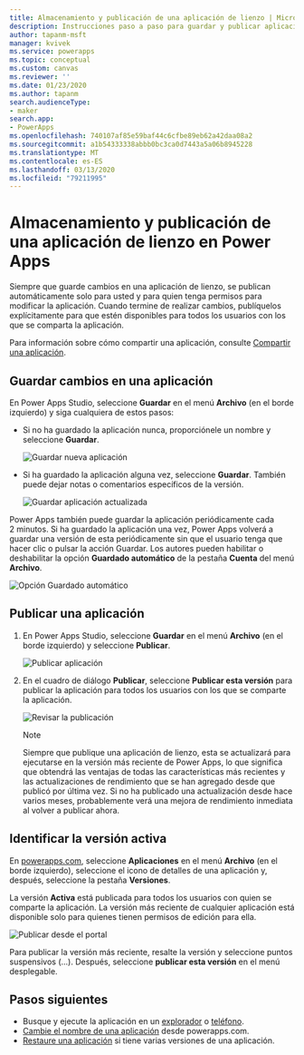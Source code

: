 ```yaml
---
title: Almacenamiento y publicación de una aplicación de lienzo | Microsoft Docs
description: Instrucciones paso a paso para guardar y publicar aplicaciones de lienzo para creadores de aplicaciones
author: tapanm-msft
manager: kvivek
ms.service: powerapps
ms.topic: conceptual
ms.custom: canvas
ms.reviewer: ''
ms.date: 01/23/2020
ms.author: tapanm
search.audienceType:
- maker
search.app:
- PowerApps
ms.openlocfilehash: 740107af85e59baf44c6cfbe89eb62a42daa08a2
ms.sourcegitcommit: a1b54333338abbb0bc3ca0d7443a5a06b8945228
ms.translationtype: MT
ms.contentlocale: es-ES
ms.lasthandoff: 03/13/2020
ms.locfileid: "79211995"
---
```

# <a name="save-and-publish-a-canvas-app-in-power-apps"></a>Almacenamiento y publicación de una aplicación de lienzo en Power Apps
Siempre que guarde cambios en una aplicación de lienzo, se publican automáticamente solo para usted y para quien tenga permisos para modificar la aplicación. Cuando termine de realizar cambios, publíquelos explícitamente para que estén disponibles para todos los usuarios con los que se comparta la aplicación.

Para información sobre cómo compartir una aplicación, consulte [Compartir una aplicación](share-app.md).

## <a name="save-changes-to-an-app"></a>Guardar cambios en una aplicación
En Power Apps Studio, seleccione **Guardar** en el menú **Archivo** (en el borde izquierdo) y siga cualquiera de estos pasos:

* Si no ha guardado la aplicación nunca, proporciónele un nombre y seleccione **Guardar**.

    ![Guardar nueva aplicación](./media/save-publish-app/save-as.png)
* Si ha guardado la aplicación alguna vez, seleccione **Guardar**. También puede dejar notas o comentarios específicos de la versión.  

    ![Guardar aplicación actualizada](./media/save-publish-app/save-app.png)

Power Apps también puede guardar la aplicación periódicamente cada 2 minutos. Si ha guardado la aplicación una vez, Power Apps volverá a guardar una versión de esta periódicamente sin que el usuario tenga que hacer clic o pulsar la acción Guardar. Los autores pueden habilitar o deshabilitar la opción **Guardado automático** de la pestaña **Cuenta** del menú **Archivo**.

![Opción Guardado automático](./media/save-publish-app/autosave.png)

## <a name="publish-an-app"></a>Publicar una aplicación
1. En Power Apps Studio, seleccione **Guardar** en el menú **Archivo** (en el borde izquierdo) y seleccione **Publicar**.

    ![Publicar aplicación](./media/save-publish-app/publish-app.png)
2. En el cuadro de diálogo **Publicar**, seleccione **Publicar esta versión** para publicar la aplicación para todos los usuarios con los que se comparte la aplicación.

   ![Revisar la publicación](./media/save-publish-app/publish-review.png)

   > [!NOTE]
   > Siempre que publique una aplicación de lienzo, esta se actualizará para ejecutarse en la versión más reciente de Power Apps, lo que significa que obtendrá las ventajas de todas las características más recientes y las actualizaciones de rendimiento que se han agregado desde que publicó por última vez. Si no ha publicado una actualización desde hace varios meses, probablemente verá una mejora de rendimiento inmediata al volver a publicar ahora.

## <a name="identify-the-live-version"></a>Identificar la versión activa
En [powerapps.com](https://make.powerapps.com?utm_source=padocs&utm_medium=linkinadoc&utm_campaign=referralsfromdoc), seleccione **Aplicaciones** en el menú **Archivo** (en el borde izquierdo), seleccione el icono de detalles de una aplicación y, después, seleccione la pestaña **Versiones**.

La versión **Activa** está publicada para todos los usuarios con quien se comparte la aplicación. La versión más reciente de cualquier aplicación está disponible solo para quienes tienen permisos de edición para ella.

![Publicar desde el portal](./media/save-publish-app/publish-portal.png)

Para publicar la versión más reciente, resalte la versión y seleccione puntos suspensivos (...). Después, seleccione **publicar esta versión** en el menú desplegable.

## <a name="next-steps"></a>Pasos siguientes
* Busque y ejecute la aplicación en un [explorador](../../user/run-app-browser.md) o [teléfono](../../user/run-app-client.md).
* [Cambie el nombre de una aplicación](set-name-tile.md) desde powerapps.com.
* [Restaure una aplicación](restore-an-app.md) si tiene varias versiones de una aplicación.
